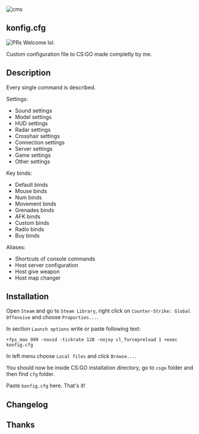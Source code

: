 ![cms](https://user-images.githubusercontent.com/93284070/158826986-23a53f17-2ac0-4054-842f-9ac73cf5e70f.png)

## konfig.cfg

![PRs Welcome](https://img.shields.io/badge/license-free-blue) lol.

Custom configuration file to CS:GO made completly by me.

## Description

Every single command is described.

Settings:
* Sound settings
* Model settings
* HUD settings
* Radar settings
* Crosshair settings
* Connection settings
* Server settings
* Game settings
* Other settings

Key binds:
* Default binds
* Mouse binds
* Num binds
* Movement binds
* Grenades binds
* AFK binds
* Custom binds
* Radio binds
* Buy binds

Aliases:
* Shortcuts of console commands
* Host server configuration
* Host give weapon
* Host map changer

## Installation

Open `Steam` and go to `Steam Library`, right click on `Counter-Strike: Global Offensive` and choose `Proporties...`.

In section `Launch options` write or paste following text:

`+fps_max 999 -novid -tickrate 128 -nojoy cl_forcepreload 1 +exec konfig.cfg`

In left menu choose `Local files` and click `Browse...`.

You should now be inside CS:GO installation directory, go to `csgo` folder and then find `cfg` folder.

Paste `konfig.cfg` here. That's it!

## Changelog

## Thanks
